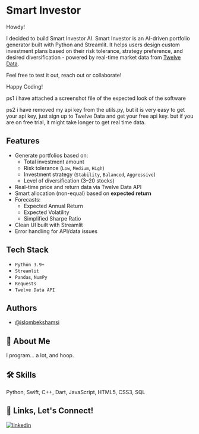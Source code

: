 #  Smart Investor
Howdy!

I decided to build Smart Investor AI. Smart Investor is an AI-driven portfolio generator built with Python and Streamlit. It helps users design custom investment plans based on their risk tolerance, strategy preference, and desired diversification - powered by real-time market data from [Twelve Data](https://twelvedata.com/).


Feel free to test it out, reach out or collaborate!

Happy Coding!


ps1 i have attached a screenshot file of the expected look of the software

ps2 i have removed my api key from the utils.py, but it is very easy to get your api key, just sign up to Twelve Data and get your free api key. but if you are on free trial, it might take longer to get real time data.
## Features

- Generate portfolios based on:
  - Total investment amount
  - Risk tolerance (`Low`, `Medium`, `High`)
  - Investment strategy (`Stability`, `Balanced`, `Aggressive`)
  - Level of diversification (3–20 stocks)
- Real-time price and return data via Twelve Data API
- Smart allocation (non-equal) based on **expected return**
- Forecasts:
  - Expected Annual Return
  - Expected Volatility
  - Simplified Sharpe Ratio
- Clean UI built with Streamlit
- Error handling for API/data issues

## Tech Stack

- `Python 3.9+`
- `Streamlit`
- `Pandas`, `NumPy`
- `Requests`
- `Twelve Data API`
## Authors

- [@islombekshamsi](https://github.com/islombekshamsi)




## 🚀 About Me
I program... a lot, and hoop.
## 🛠 Skills
Python, Swift, C++, Dart, JavaScript, HTML5, CSS3, SQL



## 🔗 Links, Let's Connect!
[![linkedin](https://img.shields.io/badge/linkedin-0A66C2?style=for-the-badge&logo=linkedin&logoColor=white)](https://www.linkedin.com/in/islom-shamsiev/)

